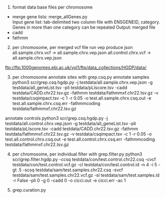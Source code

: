 




1. format data base files per chromosome 
- merge gene lists: merge_allGenes.py  
Input gene list: tab-delimited two column file with ENSGENEID, category. Genes in more than one category can be repeated 
Output: merged file 
- cadd 
- fathmm 


2. per chromosome, per merged vcf file run vep produce json 
all.sample.chrx.vcf -> all.sample.chrx.vep.json
all.control.chrx.vcf -> all.sample.chrx.vep.json  

ftp://ftp.1000genomes.ebi.ac.uk/vol1/ftp/data_collections/HGDP/data/


3. per chromosome annotate sites with grep.csq.py 
annotate samples 
python3 scr/grep.csq.hgdp.py  -j testdata/all.sample.chrx.vep.json -g testdata/all_geneList.tsv  -pli testdata/pLIscore.tsv  -cadd testdata/CADD.chr22.tsv.gz  -fathmm testdata/fathmmxf.chr22.tsv.gz  -v testdata/csqimpact.tsv  -c 1 -r 0.05 -o test.all.sample.chrx.csq.out -e test.all.sample.chrx.csq.err -fathmmcoding testdata/fathmmxf.chr22.tsv.gz

annotate controls 
python3 scr/grep.csq.hgdp.py  -j testdata/all.control.chrx.vep.json -g testdata/all_geneList.tsv  -pli testdata/pLIscore.tsv  -cadd testdata/CADD.chr22.tsv.gz  -fathmm testdata/fathmmxf.chr22.tsv.gz  -v testdata/csqimpact.tsv  -c 1 -r 0.05 -o test.all.control.chrx.csq.out -e test.all.control.chrx.csq.err -fathmmcoding testdata/fathmmxf.chr22.tsv.gz

4. per chromosome, per individual filter with grep.filter.py
python3 scr/grep.filter.hgdp.py -ccsq testdata/con/test.control.chr22.csq -cvcf  testdata/con/test.control.vcf.gz  -cl testdata/con/test.control.id  -n 4 -i 5  -gt .5  -scsq testdata/sam/test.samples.chr22.csq  -svcf testdata/sam/test.samples.chr22.vcf.gz  -sl testdata/sam/test.samples.id -r False  -pli 0 -g 0 -cadd 0  -o cicci.out -e cicci.err  -ac 1

  
5. grep.curation.py 



